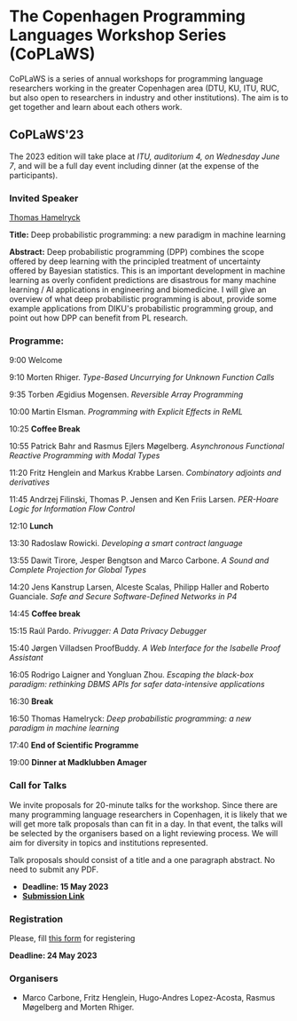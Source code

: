 # The Copenhagen Programming Languages Workshop Series (CoPLaWS)

CoPLaWS is a series of annual workshops for programming language researchers working in the greater Copenhagen area (DTU, KU, ITU, RUC, but also open to researchers in industry and other institutions). The aim is to get together and learn about each others work. 


## CoPLaWS'23 

The 2023 edition will take place at _ITU, auditorium 4, on Wednesday June 7_, and will be a full day event including dinner (at the expense of the participants). 

### Invited Speaker
[Thomas Hamelryck](https://thamelry.github.io) 

**Title:** Deep probabilistic programming: a new paradigm in machine learning

**Abstract:** Deep probabilistic programming (DPP) combines the scope offered by deep learning with the principled treatment of uncertainty offered by Bayesian statistics. This is an important development in machine learning as overly confident predictions are disastrous for many machine learning / AI applications in engineering and biomedicine. I will give an overview of what deep probabilistic programming is about, provide some example applications from DIKU's probabilistic programming group, and point out how DPP can benefit from PL research.

### Programme:
9:00 Welcome

9:10 Morten Rhiger. *Type-Based Uncurrying for Unknown Function Calls* 

9:35 Torben Ægidius Mogensen. *Reversible Array Programming* 

10:00 Martin Elsman. *Programming with Explicit Effects in ReML* 

10:25 **Coffee Break**

10:55 Patrick Bahr and Rasmus Ejlers Møgelberg. *Asynchronous Functional Reactive Programming with Modal Types* 

11:20 Fritz Henglein and Markus Krabbe Larsen. *Combinatory adjoints and derivatives*

11:45 Andrzej Filinski, Thomas P. Jensen and Ken Friis Larsen. *PER-Hoare Logic for Information Flow Control* 

12:10 **Lunch**

13:30 Radoslaw Rowicki. *Developing a smart contract language* 

13:55 Dawit Tirore, Jesper Bengtson and Marco Carbone. *A Sound and Complete Projection for Global Types* 

14:20 Jens Kanstrup Larsen, Alceste Scalas, Philipp Haller and Roberto Guanciale. *Safe and Secure Software-Defined Networks in P4* 

14:45 **Coffee break**

15:15 Raúl Pardo. *Privugger: A Data Privacy Debugger*

15:40 Jørgen Villadsen	ProofBuddy. *A Web Interface for the Isabelle Proof Assistant*

16:05 Rodrigo Laigner and Yongluan Zhou.	*Escaping the black-box paradigm: rethinking DBMS APIs for safer data-intensive applications*

16:30 **Break**

16:50 Thomas Hamelryck: *Deep probabilistic programming: a new paradigm in machine learning*

17:40 **End of Scientific Programme**

19:00 **Dinner at Madklubben Amager**

### Call for Talks 

We invite proposals for 20-minute talks for the workshop. Since there are many programming language researchers in Copenhagen, it is likely that we will get more talk proposals than can fit in a day. In that event, the talks will be selected by the organisers based on a light reviewing process. We will aim for diversity in topics and institutions represented. 

Talk proposals should consist of a title and a one paragraph abstract. No need to submit any PDF. 

- **Deadline: 15 May 2023**
- [**Submission Link**](https://easychair.org/conferences/?conf=coplaw23)

### Registration

Please, fill [this form](https://docs.google.com/forms/d/e/1FAIpQLSd1yH8wyXzpGgt9x8grbmKV8dWTipYqdbVzn5Pl8cp5H66p4w/viewform?usp=sf_link) for registering

**Deadline: 24 May 2023**


### Organisers
- Marco Carbone, Fritz Henglein, Hugo-Andres Lopez-Acosta, Rasmus Møgelberg and Morten Rhiger.

